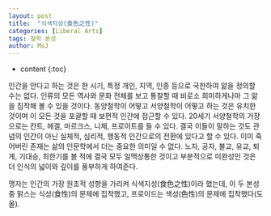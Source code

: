 ```yaml
---
layout: post
title:  "식색지성(食色之性)"
categories: [Liberal Arts]
tags: 철학 본성
author: MsJ
---
```


* content
{:toc}

인간을 안다고 하는 것은 한 시기, 특정 개인, 지역, 인종 등으로 국한하여 앎을 정의할 수는 없다. 인류의 모든 역사와 문화 전체를 보고 통찰할 때 비로소 희미하게나마 그 앎을 짐작해 볼 수 있을 것이다. 동양철학이 어떻고 서양철학이 어떻고 하는 것은 유치한 것이며 이 모든 것을 포괄할 때 보편적 인간에 접근할 수 있다. 20세기 서양철학의 거장으로는 칸트, 헤겔, 마르크스, 니체, 프로이트를 들 수 있다. 결국 이들이 말하는 것도 관념의 인간이 아닌 실체적, 심리적, 행동적 인간으로의 전환에 있다고 할 수 있다. 이미 죽어버린 존재는 삶의 인문학에서 더는 중요한 의미일 수 없다. 노자, 공자, 불교, 유교, 퇴계, 기대승, 최한기를 볼 적에 결국 모두 일맥상통한 것이고 부분적으로 미완성인 것은 더 인식의 넓이와 깊이를 풍부하게 하여준다.

맹자는 인간의 가장 원초적 성향을 가리켜 식색지성(食色之性)이라 했는데, 이 두 본성 중 맑스는 식성(食性)의 문제에 집착했고, 프로이드는 색성(色性)의 문제에 집착했다(도올).
